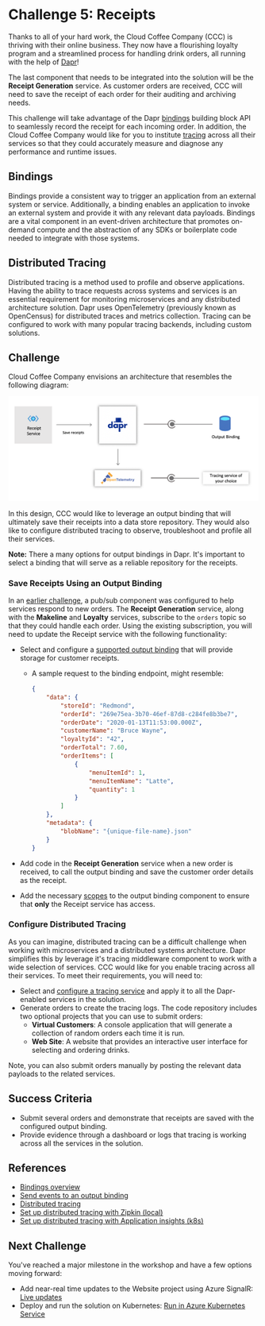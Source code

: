 # Challenge 5: Receipts

Thanks to all of your hard work, the Cloud Coffee Company (CCC) is thriving with their online business. They now have a flourishing loyalty program and a streamlined process for handling drink orders, all running with the help of [Dapr](https://github.com/dapr)!

The last component that needs to be integrated into the solution will be the **Receipt Generation** service. As customer orders are received, CCC will need to save the receipt of each order for their auditing and archiving needs.

This challenge will take advantage of the Dapr [bindings](https://docs.dapr.io/developing-applications/building-blocks/bindings/bindings-overview/) building block API to seamlessly record the receipt for each incoming order. In addition, the Cloud Coffee Company would like for you to institute [tracing](https://docs.dapr.io/operations/monitoring/tracing/) across all their services so that they could accurately measure and diagnose any performance and runtime issues.

## Bindings

Bindings provide a consistent way to trigger an application from an external system or service. Additionally, a binding enables an application to invoke an external system and provide it with any relevant data payloads. Bindings are a vital component in an event-driven architecture that promotes on-demand compute and the abstraction of any SDKs or boilerplate code needed to integrate with those systems.

## Distributed Tracing

Distributed tracing is a method used to profile and observe applications. Having the ability to trace requests across systems and services is an essential requirement for monitoring microservices and any distributed architecture solution. Dapr uses OpenTelemetry (previously known as OpenCensus) for distributed traces and metrics collection. Tracing can be configured to work with many popular tracing backends, including custom solutions.

## Challenge

Cloud Coffee Company envisions an architecture that resembles the following diagram:

![Receipts](images/challenge5-overview.png)

In this design, CCC would like to leverage an output binding that will ultimately save their receipts into a data store repository. They would also like to configure distributed tracing to observe, troubleshoot and profile all their services.

**Note:** There a many options for output bindings in Dapr. It's important to select a binding that will serve as a reliable repository for the receipts.

### Save Receipts Using an Output Binding

In an [earlier challenge](challenge-2.md), a pub/sub component was configured to help services respond to new orders. The **Receipt Generation** service, along with the **Makeline** and **Loyalty** services, subscribe to the `orders` topic so that they could handle each order. Using the existing subscription, you will need to update the Receipt service with the following functionality:

- Select and configure a [supported output binding](https://docs.dapr.io/operations/components/setup-bindings/supported-bindings/) that will provide storage for customer receipts.
  - A sample request to the binding endpoint, might resemble:

    ```JSON
    {
        "data": {
            "storeId": "Redmond",
            "orderId": "269e75ea-3b70-46ef-87d8-c284fe8b3be7",
            "orderDate": "2020-01-13T11:53:00.000Z",
            "customerName": "Bruce Wayne",
            "loyaltyId": "42",
            "orderTotal": 7.60,
            "orderItems": [
                {
                    "menuItemId": 1,
                    "menuItemName": "Latte",
                    "quantity": 1
                }
            ]
        },
        "metadata": {
            "blobName": "{unique-file-name}.json"
        }
    }
    ```

- Add code in the **Receipt Generation** service when a new order is received, to call the output binding and save the customer order details as the receipt.
- Add the necessary [scopes](https://docs.dapr.io/operations/components/component-scopes/) to the output binding component to ensure that **only** the Receipt service has access.

### Configure Distributed Tracing

As you can imagine, distributed tracing can be a difficult challenge when working with microservices and a distributed systems architecture. Dapr simplifies this by leverage it's tracing middleware component to work with a wide selection of services. CCC would like for you enable tracing across all their services. To meet their requirements, you will need to:

- Select and [configure a tracing service](https://docs.dapr.io/operations/monitoring/tracing/setup-tracing/) and apply it to all the Dapr-enabled services in the solution.
- Generate orders to create the tracing logs. The code repository includes two optional projects that you can use to submit orders:
  - **Virtual Customers**: A console application that will generate a collection of random orders each time it is run.
  - **Web Site**: A website that provides an interactive user interface for selecting and ordering drinks.

Note, you can also submit orders manually by posting the relevant data payloads to the related services.

## Success Criteria

- Submit several orders and demonstrate that receipts are saved with the configured output binding.
- Provide evidence through a dashboard or logs that tracing is working across all the services in the solution.

## References

- [Bindings overview](https://docs.dapr.io/developing-applications/building-blocks/bindings/bindings-overview/)
- [Send events to an output binding](https://docs.dapr.io/developing-applications/building-blocks/bindings/howto-bindings/)
- [Distributed tracing](https://docs.dapr.io/operations/monitoring/tracing/setup-tracing/)
- [Set up distributed tracing with Zipkin (local)](https://docs.dapr.io/operations/monitoring/tracing/supported-tracing-backends/zipkin/)
- [Set up distributed tracing with Application insights (k8s)](https://docs.dapr.io/operations/monitoring/tracing/open-telemetry-collector-appinsights/)

## Next Challenge

You've reached a major milestone in the workshop and have a few options moving forward:

- Add near-real time updates to the Website project using Azure SignalR: [Live updates](challenge-6.md)
- Deploy and run the solution on Kubernetes: [Run in Azure Kubernetes Service](challenge-7.md)
